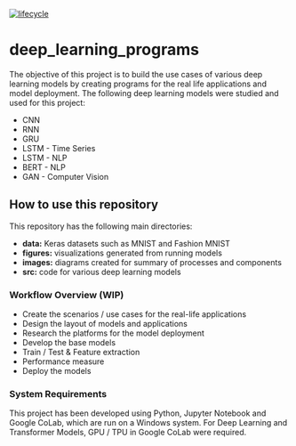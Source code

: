 [![lifecycle](https://img.shields.io/badge/lifecycle-experimental-orange.svg)](https://www.tidyverse.org/lifecycle/#experimental)

# deep_learning_programs

The objective of this project is to build the use cases of various deep learning models by creating programs for the real life applications and model deployment. The following deep learning models were studied and used for this project:
* CNN
* RNN
* GRU
* LSTM - Time Series
* LSTM - NLP
* BERT - NLP
* GAN - Computer Vision

## How to use this repository

This repository has the following main directories:

* __data:__ Keras datasets such as MNIST and Fashion MNIST
* __figures:__ visualizations generated from running models
* __images:__ diagrams created for summary of processes and components
* __src:__ code for various deep learning models


### Workflow Overview (WIP)

* Create the scenarios / use cases for the real-life applications
* Design the layout of models and applications
* Research the platforms for the model deployment
* Develop the base models
* Train / Test & Feature extraction
* Performance measure
* Deploy the models


### System Requirements

This project has been developed using Python, Jupyter Notebook and Google CoLab, which are run on a Windows system. For Deep Learning and Transformer Models, GPU / TPU in Google CoLab were required.



